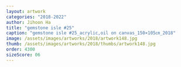 ```yaml
---
layout: artwork
categories: "2018-2022"
author: Jihoon Ha
title: "gemstone isle #25"
caption: "gemstone isle #25_acrylic,oil on canvas_150×105㎝_2018"
image: /assets/images/artworks/2018/artwork148.jpg
thumb: /assets/images/artworks/2018/thumbs/artwork148.jpg
order: 4300
sizeScore: 06
---
```

